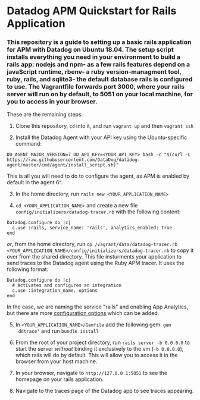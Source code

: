 # Datadog APM Quickstart for Rails Application

### This repository is a guide to setting up a basic rails application for APM with Datadog on Ubuntu 18.04. The setup script installs everything you need in your environment to build a rails app: nodejs and npm- as a few rails features depend on a javaScript runtime, rbenv- a ruby version-managment tool, ruby, rails, and sqlite3- the default database rails is configured to use. The Vagrantfile forwards port 3000, where your rails server will run on by default, to 5051 on your local machine, for you to access in your browser.

These are the remaining steps:

1. Clone this repository, `cd` into it,  and run `vagrant up` and then `vagrant ssh`

2. Install the Datadog Agent with your API key using the Ubuntu-specific command:
```
DD_AGENT_MAJOR_VERSION=7 DD_API_KEY=<YOUR_API_KEY> bash -c "$(curl -L https://raw.githubusercontent.com/DataDog/datadog-agent/master/cmd/agent/install_script.sh)"
```
This is all you will need to do to configure the agent, as APM is enabled by default in the agent 6^.

3. In the home directory, run `rails new <YOUR_APPLICATION_NAME>`

4. `cd <YOUR_APPLICATION_NAME>` and create a new file `config/initializers/datadog-tracer.rb` with the following content:
```
Datadog.configure do |c|
  c.use :rails, service_name: 'rails', analytics_enabled: true
end
```
*or*, from the home directory, run `cp /vagrant/data/datadog-tracer.rb <YOUR_APPLICATION_NAME>/config/initializers/datadog-tracer.rb` to copy it over from the shared directory. This file insturments your application to send traces to the Datadog agent using the Ruby APM tracer. It uses the following format:
```
Datadog.configure do |c|
  # Activates and configures an integration
  c.use :integration_name, options
end
```
In the case, we are naming the service "rails" and enabling App Analytics, but there are more [configuration options](https://docs.datadoghq.com/tracing/setup/ruby/#integration-instrumentation) which can be added.

5. In `<YOUR_APPLICATION_NAME>/Gemfile` add the following gem: `gem 'ddtrace'` and run `bundle install`

6. From the root of your project directory, run `rails server -b 0.0.0.0` to start the server *without* binding it exclusively to the vm (`-b 0.0.0.0`), which rails will do by default. This will allow you to access it in the browser from your host machine.

7. In your browser, navigate to `http://127.0.0.1:5051` to see the homepage on your rails application.

8. Navigate to the traces page of the Datadog app to see traces appearing.
